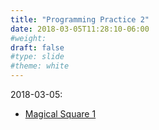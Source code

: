 ```yaml
---
title: "Programming Practice 2"
date: 2018-03-05T11:28:10-06:00
#weight: 
draft: false
#type: slide
#theme: white
---
```


2018-03-05: 

* [Magical Square 1](https://www.hackerrank.com/contests/pro-com-3/challenges/magical-square-1)

